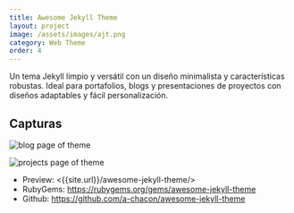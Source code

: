 ```yaml
---
title: Awesome Jekyll Theme
layout: project
image: /assets/images/ajt.png
category: Web Theme
order: 4
---
```

Un tema Jekyll limpio y versátil con un diseño minimalista y características robustas.
Ideal para portafolios, blogs y presentaciones de proyectos con diseños adaptables y fácil personalización.

## Capturas

![blog page of theme](https://raw.githubusercontent.com/a-chacon/awesome-jekyll-theme/main/screenshots/blog.png)

![projects page of theme](https://raw.githubusercontent.com/a-chacon/awesome-jekyll-theme/main/screenshots/projects.png)

- Preview: <{{site.url}}/awesome-jekyll-theme/>
- RubyGems: <https://rubygems.org/gems/awesome-jekyll-theme>
- Github: <https://github.com/a-chacon/awesome-jekyll-theme>
